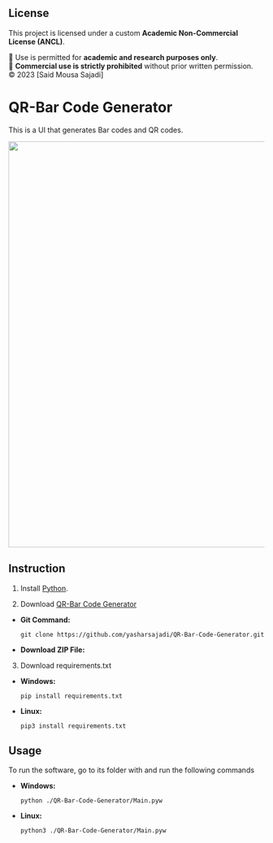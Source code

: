 ## License

This project is licensed under a custom **Academic Non-Commercial License (ANCL)**.

📌 Use is permitted for **academic and research purposes only**.  
🚫 **Commercial use is strictly prohibited** without prior written permission.  
© 2023 [Said Mousa Sajadi]


# QR-Bar Code Generator	 
This is a UI that generates Bar codes and QR codes.

<p align="center">
  <img src="https://github.com/yasharsajadi/QR-Bar-Code-Generator/blob/master/Example.png" width="800">
</p>

## Instruction

1. Install [Python](https://www.python.org/).


2. Download [QR-Bar Code Generator](https://github.com/yasharsajadi/QR-Bar-Code-Generator)

- **Git Command:**
    ```
    git clone https://github.com/yasharsajadi/QR-Bar-Code-Generator.git
    ```
- **Download ZIP File:**

3. Download requirements.txt
- **Windows:**

    ```
    pip install requirements.txt
    ```

- **Linux:**
    ```
    pip3 install requirements.txt
    ```
## Usage

To run the software, go to its folder with  and run the following commands

- **Windows:**
    ```
    python ./QR-Bar-Code-Generator/Main.pyw
    ```
- **Linux:**
    ```
    python3 ./QR-Bar-Code-Generator/Main.pyw
    ```






